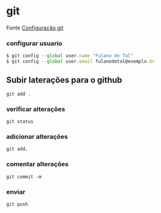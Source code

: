 # git

Fonte [Configuração git](https://git-scm.com/book/pt-br/v2/Come%C3%A7ando-Configura%C3%A7%C3%A3o-Inicial-do-Git)

### configurar usuario
```js
$ git config --global user.name "Fulano de Tal"
$ git config --global user.email fulanodetal@exemplo.br
```

## Subir laterações para o github
```
git add .
```
### verificar alterações
```
git status
```
### adicionar alterações
```
git add.
```
### comentar alterações
```
git commit -m
```
### enviar
```
git push
```